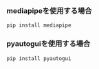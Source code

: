 ### mediapipeを使用する場合
~~~bash!
pip install mediapipe
~~~

### pyautoguiを使用する場合
~~~bash!
pip install pyautogui
~~~
